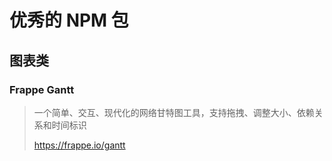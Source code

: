 # 优秀的 NPM 包

## 图表类

### Frappe Gantt

> 一个简单、交互、现代化的网络甘特图工具，支持拖拽、调整大小、依赖关系和时间标识
>
> https://frappe.io/gantt